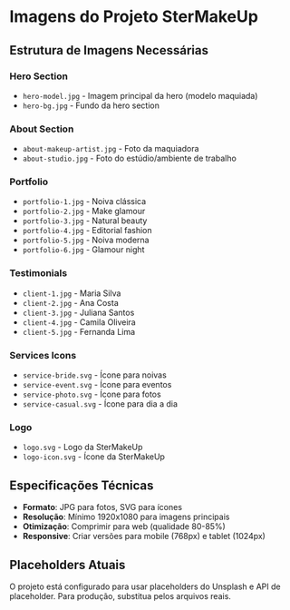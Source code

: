 # Imagens do Projeto SterMakeUp

## Estrutura de Imagens Necessárias

### Hero Section
- `hero-model.jpg` - Imagem principal da hero (modelo maquiada)
- `hero-bg.jpg` - Fundo da hero section

### About Section
- `about-makeup-artist.jpg` - Foto da maquiadora
- `about-studio.jpg` - Foto do estúdio/ambiente de trabalho

### Portfolio
- `portfolio-1.jpg` - Noiva clássica
- `portfolio-2.jpg` - Make glamour
- `portfolio-3.jpg` - Natural beauty
- `portfolio-4.jpg` - Editorial fashion
- `portfolio-5.jpg` - Noiva moderna
- `portfolio-6.jpg` - Glamour night

### Testimonials
- `client-1.jpg` - Maria Silva
- `client-2.jpg` - Ana Costa
- `client-3.jpg` - Juliana Santos
- `client-4.jpg` - Camila Oliveira
- `client-5.jpg` - Fernanda Lima

### Services Icons
- `service-bride.svg` - Ícone para noivas
- `service-event.svg` - Ícone para eventos
- `service-photo.svg` - Ícone para fotos
- `service-casual.svg` - Ícone para dia a dia

### Logo
- `logo.svg` - Logo da SterMakeUp
- `logo-icon.svg` - Ícone da SterMakeUp

## Especificações Técnicas

- **Formato**: JPG para fotos, SVG para ícones
- **Resolução**: Mínimo 1920x1080 para imagens principais
- **Otimização**: Comprimir para web (qualidade 80-85%)
- **Responsive**: Criar versões para mobile (768px) e tablet (1024px)

## Placeholders Atuais

O projeto está configurado para usar placeholders do Unsplash e API de placeholder. Para produção, substitua pelos arquivos reais.


